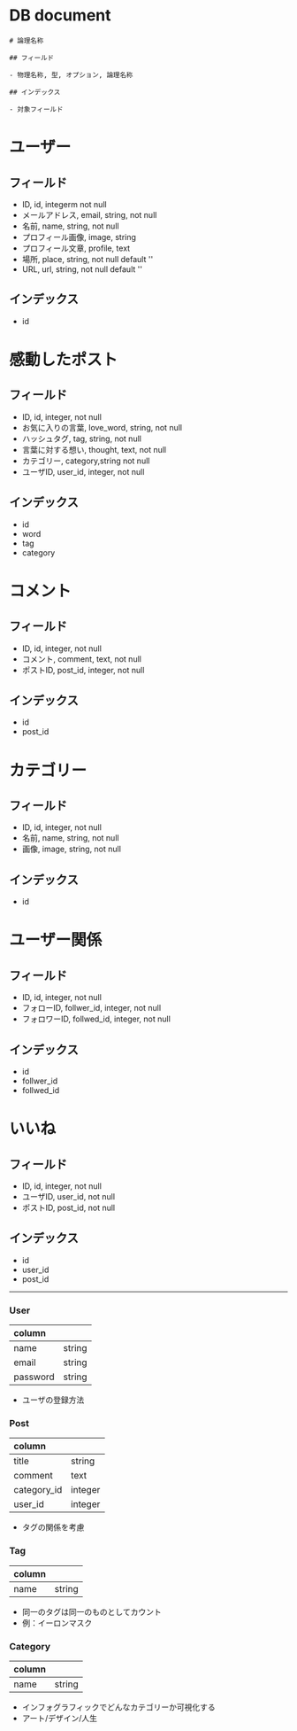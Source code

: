 # DB document

```
# 論理名称

## フィールド

- 物理名称, 型, オプション, 論理名称

## インデックス

- 対象フィールド
```


# ユーザー
## フィールド
- ID, id, integerm not null
- メールアドレス, email, string, not null
- 名前, name, string, not null
- プロフィール画像, image, string
- プロフィール文章, profile, text
- 場所, place, string, not null default ''
- URL, url, string, not null default ''

## インデックス
- id


# 感動したポスト
## フィールド
- ID, id, integer, not null
- お気に入りの言葉, love_word, string, not null
- ハッシュタグ, tag, string, not null
- 言葉に対する想い, thought, text, not null
- カテゴリー, category,string not null
- ユーザID, user_id, integer, not null

## インデックス
- id
- word
- tag
- category


# コメント
## フィールド
- ID, id, integer, not null
- コメント, comment, text, not null
- ポストID, post_id, integer, not null

## インデックス
- id
- post_id


# カテゴリー
## フィールド
- ID, id, integer, not null
- 名前, name, string, not null
- 画像, image, string, not null

## インデックス
- id

# ユーザー関係
## フィールド
- ID, id, integer, not null
- フォローID, follwer_id, integer, not null
- フォロワーID, follwed_id, integer, not null

## インデックス
- id
- follwer_id
- follwed_id


# いいね
## フィールド
- ID, id, integer, not null
- ユーザID, user_id, not null
- ポストID, post_id, not null


## インデックス
- id
- user_id
- post_id


--------------

### User
| column     |  |
|:-----------|:------------|
| name    	 | string      |
| email      | string      |
| password   | string	   |

- ユーザの登録方法


### Post
| column     |  |
|:-----------|:------------|
| title    	 | string      |
| comment    | text        |
| category_id| integer     |
| user_id    | integer     |

- タグの関係を考慮


### Tag
| column     |  |
|:-----------|:------------|
| name    	 | string      |


- 同一のタグは同一のものとしてカウント
- 例：イーロンマスク

### Category
| column     |  |
|:-----------|:------------|
| name    	 | string      |


- インフォグラフィックでどんなカテゴリーか可視化する
- アート/デザイン/人生
